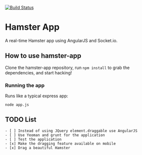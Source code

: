 [![Build Status](https://travis-ci.org/alfirin/hamsterApp.png)](https://travis-ci.org/alfirin/hamsterApp)

Hamster App
======================

A real-time Hamster app using AngularJS and Socket.io.

## How to use hamster-app

Clone the hamster-app repository, run `npm install` to grab the dependencies, and start hacking!

### Running the app

Runs like a typical express app:

    node app.js

## TODO List

    - [ ] Instead of using JQuery element.draggable use AngularJS
    - [ ] Use Yeoman and grunt for the application
    - [ ] Test the application
    - [x] Make the dragging feature available on mobile
    - [x] Drag a beautiful Hamster
